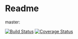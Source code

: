 # Readme
master:

[![Build Status](https://travis-ci.org/germanschnyder/cosmicrays.svg?branch=master)](https://travis-ci.org/germanschnyder/cosmicrays) [![Coverage Status](https://coveralls.io/repos/github/germanschnyder/cosmicrays/badge.svg?branch=master)](https://coveralls.io/github/germanschnyder/cosmicrays?branch=master)
